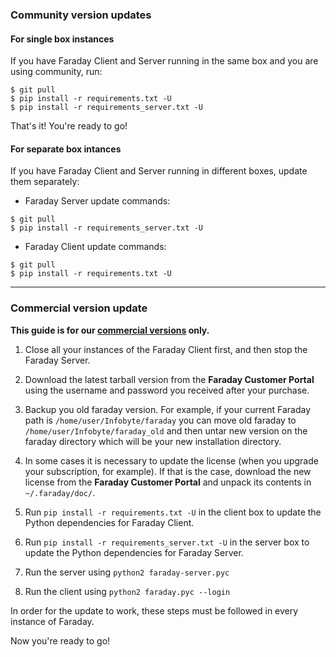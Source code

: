 ### Community version updates

#### For single box instances

If you have Faraday Client and Server running in the same box and you are using community, run:

```
$ git pull
$ pip install -r requirements.txt -U
$ pip install -r requirements_server.txt -U
``` 

That's it! You're ready to go!

#### For separate box intances

If you have Faraday Client and Server running in different boxes, update them separately:

* Faraday Server update commands:

 ```
$ git pull
$ pip install -r requirements_server.txt -U
``` 

* Faraday Client update commands:

 ```
$ git pull
$ pip install -r requirements.txt -U
``` 

***

### Commercial version update

**This guide is for our [commercial versions](https://www.faradaysec.com/#download) only.**

1. Close all your instances of the Faraday Client first, and then stop the Faraday Server.

1. Download the latest tarball version from the **Faraday Customer Portal** using the username and password you received after your purchase.

1. Backup you old faraday version. For example, if your current Faraday path is `/home/user/Infobyte/faraday` you can move old faraday to `/home/user/Infobyte/faraday_old` and then untar new version on the faraday directory which will be your new installation directory.

1. In some cases it is necessary to update the license (when you upgrade your subscription, for example). If that is the case, download the new license from the **Faraday Customer Portal** and unpack its contents in `~/.faraday/doc/`.

1. Run ```pip install -r requirements.txt -U``` in the client box to update the Python dependencies for Faraday Client.

1. Run ```pip install -r requirements_server.txt -U``` in the server box to update the Python dependencies for Faraday Server.

1. Run the server using ```python2 faraday-server.pyc ```

1. Run the client using ```python2 faraday.pyc --login```

In order for the update to work, these steps must be followed in every instance of Faraday.

Now you're ready to go!